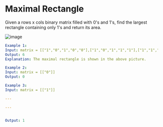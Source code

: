 # Maximal Rectangle
Given a rows x cols binary matrix filled with 0's and 1's, find the largest rectangle containing only 1's and return its area.

![image](https://github.com/user-attachments/assets/9697f6b1-fe52-49d8-bde1-2cbf60afb78f)
 
```yaml
Example 1:
Input: matrix = [["1","0","1","0","0"],["1","0","1","1","1"],["1","1","1","1","1"],["1","0","0","1","0"]]
Output: 6
Explanation: The maximal rectangle is shown in the above picture.

Example 2:
Input: matrix = [["0"]]
Output: 0

Example 3:
Input: matrix = [["1"]]

---

---


Output: 1
```
 
